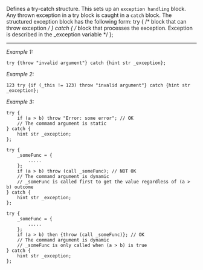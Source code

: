 Defines a try-catch structure. This sets up an `exception handling` block. Any thrown exception in a try block is caught in a `catch` block. The structured exception block has the following form:
<sqf>try
{ /* block that can throw exception */ }
catch
{ /* block that processes the exception. Exception is described in the _exception variable */ };</sqf>


---
*Example 1:*
```sqf
try {throw "invalid argument"} catch {hint str _exception};
```

*Example 2:*
```sqf
123 try {if (_this != 123) throw "invalid argument"} catch {hint str _exception};
```

*Example 3:*
```sqf
try {
	if (a > b) throw "Error: some error"; // OK
	// The command argument is static
} catch {
	hint str _exception;
};

try {
	_someFunc = {
		.....
	};
	if (a > b) throw (call _someFunc); // NOT OK
	// The command argument is dynamic
	// _someFunc is called first to get the value regardless of (a > b) outcome
} catch {
	hint str _exception;
};

try {
	_someFunc = {
		.....
	};
	if (a > b) then {throw (call _someFunc)}; // OK
	// The command argument is dynamic
	// _someFunc is only called when (a > b) is true
} catch {
	hint str _exception;
};
```
